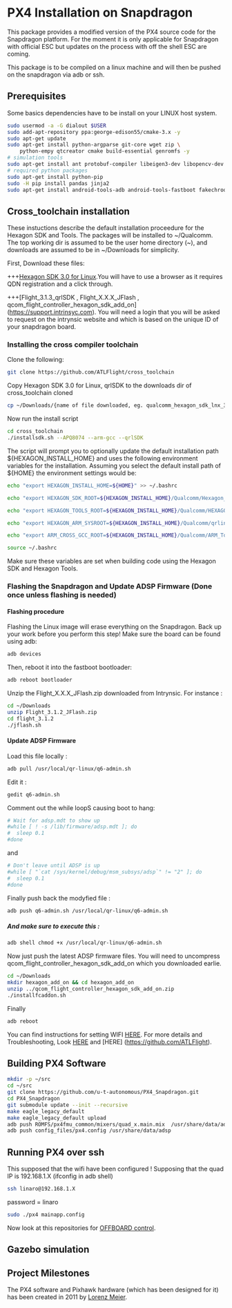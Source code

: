 # PX4 Installation on Snapdragon #
This package provides a modified version of the PX4 source code for the Snapdragon platform.
For the moment it is only applicable for Snapdragon with official ESC but updates on the process with off the shell ESC are coming.

This package is to be compiled on a linux machine and will then be pushed on the snapdragon via adb or ssh.

## Prerequisites ##
Some basics dependencies have to be install on your LINUX host system.
```sh
sudo usermod -a -G dialout $USER
sudo add-apt-repository ppa:george-edison55/cmake-3.x -y
sudo apt-get update
sudo apt-get install python-argparse git-core wget zip \
    python-empy qtcreator cmake build-essential genromfs -y
# simulation tools
sudo apt-get install ant protobuf-compiler libeigen3-dev libopencv-dev openjdk-8-jdk openjdk-8-jre clang-3.5 lldb-3.5 -y
# required python packages
sudo apt-get install python-pip
sudo -H pip install pandas jinja2
sudo apt-get install android-tools-adb android-tools-fastboot fakechroot fakeroot unzip xz-utils wget python python-empy -y
```
## Cross_toolchain installation ##
These instuctions describe the default installation proceedure for the Hexagon SDK and Tools. The packages will be installed to ~/Qualcomm. The top working dir is assumed to be the user home directory (~), and downloads are assumed to be in ~/Downloads for simplicity.

First, Download these files:

+++[Hexagon SDK 3.0 for Linux](https://developer.qualcomm.com/software/hexagon-dsp-sdk/tools).You will have to use a browser as it requires QDN registration and a click through.

+++[Flight_3.1.3_qrlSDK , Flight_X.X.X_JFlash , qcom_flight_controller_hexagon_sdk_add_on] (https://support.intrinsyc.com). You will need a login that you will be asked to request on the intrynsic website and which is based on the unique ID of your snapdragon board.

### Installing the cross compiler toolchain ###
Clone the following:
```sh
git clone https://github.com/ATLFlight/cross_toolchain
```
Copy Hexagon SDK 3.0 for Linux, qrlSDK  to the downloads dir of cross_toolchain cloned
```sh
cp ~/Downloads/{name of file downloaded, eg. qualcomm_hexagon_sdk_lnx_3_0_eval.bin, Flight_3.1.3_qrlSDK} cross_toolchain/downloads
```
Now run the install script
```sh
cd cross_toolchain
./installsdk.sh --APQ8074 --arm-gcc --qrlSDK
```
The script will prompt you to optionally update the default installation path ${HEXAGON_INSTALL_HOME} and uses the following environment variables for the installation. Assuming you select the default install path of ${HOME} the environment settings would be:
```sh
echo "export HEXAGON_INSTALL_HOME=${HOME}" >> ~/.bashrc
```
```sh
echo "export HEXAGON_SDK_ROOT=${HEXAGON_INSTALL_HOME}/Qualcomm/Hexagon_SDK/3.0" >> ~/.bashrc
```
```sh
echo "export HEXAGON_TOOLS_ROOT=${HEXAGON_INSTALL_HOME}/Qualcomm/HEXAGON_Tools/7.2.12/Tools" >> ~/.bashrc
```
```sh
echo "export HEXAGON_ARM_SYSROOT=${HEXAGON_INSTALL_HOME}/Qualcomm/qrlinux_v4_sysroot/merged-rootfs" >> ~/.bashrc
```
```sh
echo "export ARM_CROSS_GCC_ROOT=${HEXAGON_INSTALL_HOME}/Qualcomm/ARM_Tools/gcc-4.9-2014.11" >> ~/.bashrc
```
```sh
source ~/.bashrc
```
Make sure these variables are set when building code using the Hexagon SDK and Hexagon Tools.

### Flashing the Snapdragon and Update ADSP Firmware (Done once unless flashing is needed) ###
#### Flashing procedure ####
Flashing the Linux image will erase everything on the Snapdragon. Back up your work before you perform this step!
Make sure the board can be found using adb:
```sh
adb devices
```
Then, reboot it into the fastboot bootloader:
```sh
adb reboot bootloader
```
Unzip the Flight_X.X.X_JFlash.zip  downloaded from Intrynsic. For instance :
```sh
cd ~/Downloads
unzip Flight_3.1.2_JFlash.zip
cd flight_3.1.2
./jflash.sh
```
#### Update ADSP Firmware ####
Load this file locally :
```sh
adb pull /usr/local/qr-linux/q6-admin.sh
```
Edit it :
```sh
gedit q6-admin.sh
```
Comment out the while loopS causing boot to hang:
```sh
# Wait for adsp.mdt to show up
#while [ ! -s /lib/firmware/adsp.mdt ]; do
#  sleep 0.1
#done
```
and
```sh
# Don't leave until ADSP is up
#while [ "`cat /sys/kernel/debug/msm_subsys/adsp`" != "2" ]; do
#  sleep 0.1
#done
```
Finally push back the modyfied file :
```sh
adb push q6-admin.sh /usr/local/qr-linux/q6-admin.sh
```
##### And make sure to execute this : #####
```sh
adb shell chmod +x /usr/local/qr-linux/q6-admin.sh
```

Now just push the latest ADSP firmware files. You will need to uncompress qcom_flight_controller_hexagon_sdk_add_on
which you downloaded earlie.
```sh
cd ~/Downloads
mkdir hexagon_add_on && cd hexagon_add_on
unzip ../qcom_flight_controller_hexagon_sdk_add_on.zip
./installfcaddon.sh
```
Finally 
```sh
adb reboot
```

You can find instructions for setting WIFI [HERE](https://dev.px4.io/en/flight_controller/snapdragon_flight_advanced.html#wifi-settings).
For more details and Troubleshooting, Look [HERE](https://dev.px4.io/en/flight_controller/snapdragon_flight_advanced.html)
and [HERE] (https://github.com/ATLFlight).

## Building PX4 Software
```sh
mkdir -p ~/src
cd ~/src
git clone https://github.com/u-t-autonomous/PX4_Snapdragon.git
cd PX4_Snapdragon
git submodule update --init --recursive
make eagle_legacy_default
make eagle_legacy_default upload
adb push ROMFS/px4fmu_common/mixers/quad_x.main.mix  /usr/share/data/adsp
adb push config_files/px4.config /usr/share/data/adsp
```

## Running PX4 over ssh ##
This supposed that the wifi have been configured !
Supposing that the quad IP is 192.168.1.X (ifconfig in adb shell)
```sh
ssh linaro@192.168.1.X
```
password = linaro
```sh
sudo ./px4 mainapp.config
```
Now look at this repositories for [OFFBOARD control](https://github.com/u-t-autonomous/PX4_ROS_packages).

## Gazebo simulation ###

## Project Milestones

The PX4 software and Pixhawk hardware (which has been designed for it) has been created in 2011 by [Lorenz Meier](https://github.com/LorenzMeier).
